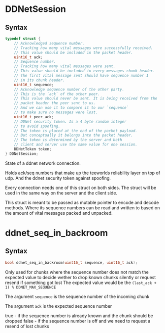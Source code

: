 # DDNetSession

## Syntax

```C
typedef struct {
	// Acknowledged sequence number.
	// Tracking how many vital messages were successfully received.
	// This value should be included in the packet header.
	uint16_t ack;
	// Sequence number.
	// Tracking how many vital messages were sent.
	// This value should be included in every messages chunk header.
	// The first vital message sent should have sequence number 1
	// in its chunk header.
	uint16_t sequence;
	// Acknowledge sequence number of the other party.
	// This is the `ack` of the other peer.
	// This value should never be sent. It is being received from the
	// packet header the peer sent to us.
	// And we can use it to compare it to our `sequence`
	// to make sure no messages were lost.
	uint16_t peer_ack;
	// DDNet security token. Is a 4 byte random integer
	// to avoid spoofing.
	// The token is placed at the end of the packet payload.
	// But conceptually it belongs into the packet header.
	// The token is determined by the server and both
	// client and server use the same value for one session.
	DDNetToken token;
} DDNetSession;
```

State of a ddnet network connection.

Holds ack/seq numbers that make up the teeworlds
reliability layer on top of udp.
And the ddnet security token against spoofing.

Every connection needs one of this struct on both sides.
The struct will be used in the same way on the server and the client side.

This struct is meant to be passed as mutable pointer to encode and decode methods.
Where its sequence numbers can be read and written to based on the amount of
vital messages packed and unpacked.

# ddnet_seq_in_backroom

## Syntax

```C
bool ddnet_seq_in_backroom(uint16_t sequence, uint16_t ack);
```

Only used for chunks where the sequence number does not match the expected value
to decide wether to drop known chunks silently or request resend if something got lost
The expected value would be the `(last_ack + 1) % DDNET_MAX_SEQUENCE`

The argument `sequence` is the sequence number of the incoming chunk

The argument `ack` is the expected sequence number

true - if the sequence number is already known and the chunk should be dropped
false - if the sequence number is off and we need to request a resend of lost chunks

